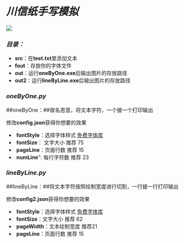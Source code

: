 # *川信纸手写模拟*

<img src="https://i.328888.xyz/2022/12/25/DXWpU.png">

### *目录：*

- **src**：在**test.txt**里添加文本
- **fout**：存放你的字体文件
- **out**：运行**oneByOne.exe**后输出图片的存放路径
- **out2**：运行**lineByLine.exe**后输出图片的存放路径

### *oneByOne.py*

##oneByOne：##故名思意，将文本字符，一个接一个打印输出

修改**config.json**获得你想要的效果

- ​    **fontStyle**：选择字体样式 [免费字体库](https://www.fonts.net.cn/fonts-zh/tag-shouxie2-1.html)
- ​    **fontSize**：  文字大小 推荐 75
- ​    **pageLine**：页面行数 推荐 15
- ​    **numLine**":  每行字符数 推荐 23

### *lineByLine.py*

##lineByLine：##将文本字符按照绘制宽度进行切割，一行接一行打印输出

修改**config2.json**获得你想要的效果

- ​	**fontStyle**：选择字体样式 [免费字体库](https://www.fonts.net.cn/fonts-zh/tag-shouxie2-1.html)
- ​    **fontSize**：文字大小 推荐 62
- ​    **pageWidth**：文本绘制宽度 推荐21
- ​    **pageLine**：页面行数 推荐 15
